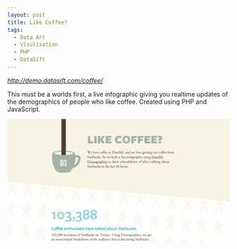 ```yaml
---
layout: post
title: Like Coffee?
tags:
  - Data Art
  - Visulisation
  - PHP
  - DataSift
---
```


<p style="font-size: 14px;"><em><a href="http://demo.datasift.com/coffee/">http://demo.datasift.com/coffee/</a></em></p>

This must be a worlds first, a live infographic giving you realtime updates of the demographics of people who like coffee. Created using PHP and JavaScript.

<img class="last" src="/images/posts/coffee.png" alt="http://demo.datasift.com/coffee/m" />